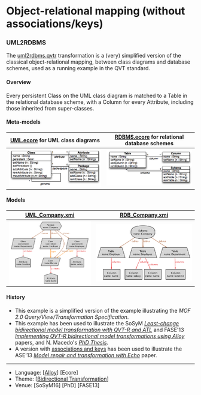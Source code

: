 # Object-relational mapping (without associations/keys) 

### UML2RDBMS
The [uml2rdbms.qvtr](Resources/uml2rdbms.qvtr) transformation is a (very) simplified version of the classical object-relational mapping, between class diagrams and database schemes, used as a running example in the QVT standard.

#### Overview
Every persistent Class on the UML class diagram is matched to a Table in the relational database scheme, with a Column for every Attribute, including those inherited from super-classes.

#### Meta-models
| [UML.ecore](Resources/UML.ecore) for UML class diagrams | [RDBMS.ecore](Resources/RDBMS.ecore) for relational database schemes |
| --- | --- |
| <img src="Resources/images/UML_metamodel.png" alt="UML metamodel" width="400px"> | <img src="Resources/images/RDB_metamodel.png" alt="RDBMS metamodel" width="350px"> |

#### Models
| [UML_Company.xmi](Resources/UML_Company.xmi) | [RDB_Company.xmi](Resources/RDB_Company.xmi) |
| --- | --- |
| <img src="Resources/images/UML_company.png" alt="UML company" width="350px" align="middle"/> | <img src="Resources/images/RDB_company.png" alt="RDB company" width="450px" align="middle"/> |

#### History
* This example is a simplified version of the example illustrating the *MOF 2.0 Query/View/Transformation Specification*. 
* This example has been used to illustrate the SoSyM *[Least-change bidirectional model transformation with QVT-R and ATL](http://nmacedo.github.io/pubs.html#sosym16)* and FASE'13 *[Implementing QVT-R bidirectional model transformations using Alloy](http://nmacedo.github.io/pubs.html#fase13)* papers, and N. Macedo's *[PhD Thesis](http://nmacedo.github.io/pubs.html#phd14)*.
* A version with [associations and keys](../CD2DBS_keys) has been used to illustrate the ASE'13 *[Model repair and transformation with Echo](http://nmacedo.github.io/pubs.html#ase13)* paper.

<!-- Warning: resource URIs -->

---

* Language: [[Alloy](https://github.com/nmacedo/MSV/wiki/By-Language#alloy)] [Ecore]
* Theme: [[Bidirectional Transformation](https://github.com/nmacedo/MSV/wiki/By-Theme#bidirectional-transformation)] 
* Venue: [SoSyM16] [PhD] [FASE13]
